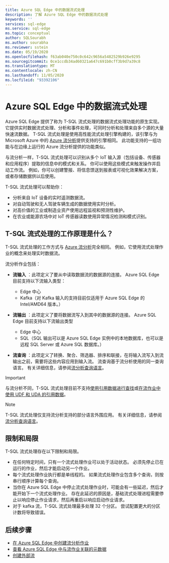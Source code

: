 ```yaml
---
title: Azure SQL Edge 中的数据流式处理
description: 了解 Azure SQL Edge 中的数据流式处理
keywords: ''
services: sql-edge
ms.service: sql-edge
ms.topic: conceptual
author: SQLSourabh
ms.author: sourabha
ms.reviewer: sstein
ms.date: 05/19/2020
ms.openlocfilehash: f63ab040e750c0c642c9656a5482529b926e9295
ms.sourcegitcommit: 0ce1ccdb34ad60321a647c691b0cff3b9d7a39c8
ms.translationtype: MT
ms.contentlocale: zh-CN
ms.lasthandoff: 11/05/2020
ms.locfileid: "93392106"
---
```

# <a name="data-streaming-in-azure-sql-edge"></a>Azure SQL Edge 中的数据流式处理

Azure SQL Edge 提供了称为 T-SQL 流式处理的数据流式处理功能的原生实现。 它提供实时数据流式处理、分析和事件处理，可同时分析和处理来自多个源的大量快速流数据。 T-SQL 流式处理是使用高性能流式处理引擎构建的，该引擎与为 Microsoft Azure 中的 [Azure 流分析](../stream-analytics/stream-analytics-introduction.md)提供支持的引擎相同。 此功能支持的一组功能与在边缘上运行的 Azure 流分析提供的功能类似。

与流分析一样，T-SQL 流式处理可以识别从多个 IoT 输入源（包括设备、传感器和应用程序）提取的信息中的模式和关系。 你可以使用这些模式来触发操作并启动工作流。 例如，你可以创建警报、将信息馈送到报表或可视化效果解决方案，或者存储数据供以后使用。 

T-SQL 流式处理可以帮助你：

* 分析来自 IoT 设备的实时遥测数据流。
* 对自动驾驶和无人驾驶车辆生成的数据使用实时分析。
* 对高价值的工业或制造业资产使用远程监视和预测性维护。
* 在农业或能源农场中对 IoT 传感器读数使用异常情况检测和模式识别。

## <a name="how-does-t-sql-streaming-work"></a>T-SQL 流式处理的工作原理是什么？

T-SQL 流式处理的工作方式与 [Azure 流分析](../stream-analytics/stream-analytics-introduction.md#how-does-stream-analytics-work)完全相同。 例如，它使用流式处理作业的概念来处理实时数据流。 

流分析作业包括：

- **流输入** ：此项定义了要从中读取数据流的数据源的连接。 Azure SQL Edge 目前支持以下流输入类型：
    - Edge 中心
    - Kafka（对 Kafka 输入的支持目前仅适用于 Azure SQL Edge 的 Intel/AMD64 版本。）

- **流输出** ：此项定义了要将数据流写入到其中的数据源的连接。 Azure SQL Edge 目前支持以下流输出类型
    - Edge 中心
    - SQL（SQL 输出可以是 Azure SQL Edge 实例中的本地数据库，也可以是远程 SQL Server 或 Azure SQL 数据库。） 

- **流查询** ：此项定义了转换、聚合、筛选器、排序和联接，在将输入流写入到流输出之前，需要将这些内容应用到输入流。 流查询基于流分析使用的同一查询语言。 有关详细信息，请参阅[流分析查询语言](/stream-analytics-query/stream-analytics-query-language-reference)。

> [!IMPORTANT]
> 与流分析不同，T-SQL 流式处理目前不支持[使用引用数据进行查找](../stream-analytics/stream-analytics-use-reference-data.md)或[在流作业中使用 UDF 和 UDA 的引用数据](../stream-analytics/streaming-technologies.md#you-want-to-write-udfs-udas-and-custom-deserializers-in-a-language-other-than-javascript-or-c)。

> [!NOTE]
> T-SQL 流式处理仅支持流分析支持的部分语言外围应用。 有关详细信息，请参阅[流分析查询语言](/stream-analytics-query/stream-analytics-query-language-reference)。

## <a name="limitations-and-restrictions"></a>限制和局限

T-SQL 流式处理存在以下限制和局限。 

- 在任何特定时间，只有一个流式处理作业可以处于活动状态。 必须先停止已在运行的作业，然后才能启动另一个作业。
- 每个流式处理作业执行都是单线程的。 如果流式处理作业包含多个查询，则按串行顺序计算每个查询。
- 当你在 Azure SQL Edge 中停止流式处理作业时，可能会有一些延迟，然后才能开始下一个流式处理作业。 存在此延迟的原因是，基础流式处理进程需要停止以响应停止作业请求，然后再重启以响应启动作业请求。 
- 对于 kafka 流，T-SQL 流式处理最多处理 32 个分区。 尝试配置更大的分区计数将导致错误。 

## <a name="next-steps"></a>后续步骤

- [在 Azure SQL Edge 中创建流分析作业](create-stream-analytics-job.md)
- [查看 Azure SQL Edge 中与流作业关联的元数据](streaming-catalog-views.md)
- [创建外部流](create-external-stream-transact-sql.md)